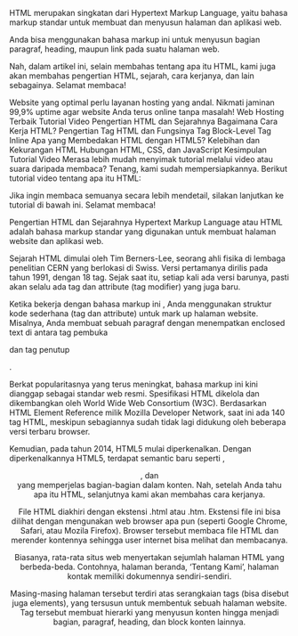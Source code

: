 HTML merupakan singkatan dari Hypertext Markup Language, yaitu bahasa markup standar untuk membuat dan menyusun halaman dan aplikasi web.

Anda bisa menggunakan bahasa markup ini untuk menyusun bagian paragraf, heading, maupun link pada suatu halaman web.

Nah, dalam artikel ini, selain membahas tentang apa itu HTML, kami juga akan membahas pengertian HTML, sejarah, cara kerjanya, dan lain sebagainya. Selamat membaca!

Website yang optimal perlu layanan hosting yang andal. Nikmati jaminan 99,9% uptime agar website Anda terus online tanpa masalah!
Web Hosting Terbaik
Tutorial Video
Pengertian HTML dan Sejarahnya
Bagaimana Cara Kerja HTML?
Pengertian Tag HTML dan Fungsinya
Tag Block-Level
Tag Inline
Apa yang Membedakan HTML dengan HTML5?
Kelebihan dan Kekurangan HTML
Hubungan HTML, CSS, dan JavaScript
Kesimpulan
Tutorial Video
Merasa lebih mudah menyimak tutorial melalui video atau suara daripada membaca? Tenang, kami sudah mempersiapkannya. Berikut tutorial video tentang apa itu HTML:


Jika ingin membaca semuanya secara lebih mendetail, silakan lanjutkan ke tutorial di bawah ini. Selamat membaca!

Pengertian HTML dan Sejarahnya
Hypertext Markup Language atau HTML adalah bahasa markup standar yang digunakan untuk membuat halaman website dan aplikasi web.

Sejarah HTML dimulai oleh Tim Berners-Lee, seorang ahli fisika di lembaga penelitian CERN yang berlokasi di Swiss. Versi pertamanya dirilis pada tahun 1991, dengan 18 tag. Sejak saat itu, setiap kali ada versi barunya, pasti akan selalu ada tag dan attribute (tag modifier) yang juga baru.

Ketika bekerja dengan bahasa markup ini , Anda menggunakan struktur kode sederhana (tag dan attribute) untuk mark up halaman website. Misalnya, Anda membuat sebuah paragraf dengan menempatkan enclosed text di antara tag pembuka <p>  dan tag penutup </p>.

Berkat popularitasnya yang terus meningkat, bahasa markup ini kini dianggap sebagai standar web resmi. Spesifikasi HTML dikelola dan dikembangkan oleh World Wide Web Consortium (W3C). Berdasarkan HTML Element Reference milik Mozilla Developer Network, saat ini ada 140 tag HTML, meskipun sebagiannya sudah tidak lagi didukung oleh beberapa versi terbaru browser.

Kemudian, pada tahun 2014, HTML5 mulai diperkenalkan. Dengan diperkenalkannya HTML5, terdapat semantic baru seperti <artcile>, <header>, dan <footer> yang memperjelas bagian-bagian dalam konten. Nah, setelah Anda tahu apa itu HTML, selanjutnya kami akan membahas cara kerjanya.

File HTML diakhiri dengan ekstensi .html atau .htm. Ekstensi file ini bisa dilihat dengan mengunakan web browser apa pun (seperti Google Chrome, Safari, atau Mozila Firefox). Browser tersebut membaca file HTML dan merender kontennya sehingga user internet bisa melihat dan membacanya.

Biasanya, rata-rata situs web menyertakan sejumlah halaman HTML yang berbeda-beda. Contohnya, halaman beranda, ‘Tentang Kami’, halaman kontak memiliki dokumennya sendiri-sendiri.

Masing-masing halaman tersebut terdiri atas serangkaian tags (bisa disebut juga elements), yang tersusun untuk membentuk sebuah halaman website. Tag tersebut membuat hierarki yang menyusun konten hingga menjadi bagian, paragraf, heading, dan block konten lainnya.